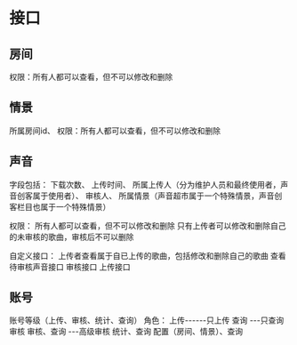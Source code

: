 # 接口

## 房间
权限：所有人都可以查看，但不可以修改和删除

## 情景
所属房间id、
权限：所有人都可以查看，但不可以修改和删除

## 声音
字段包括：
下载次数、
上传时间、
所属上传人（分为维护人员和最终使用者，声音创客属于使用者）、
审核人、
所属情景（声音超市属于一个特殊情景，声音创客栏目也属于一个特殊情景）

权限：
所有人都可以查看，但不可以修改和删除
只有上传者可以修改和删除自己的未审核的歌曲，审核后不可以删除

自定义接口：
上传者查看属于自已上传的歌曲，包括修改和删除自己的歌曲
查看待审核声音接口
审核接口
上传接口

## 账号
账号等级（上传、审核、统计、查询）
角色：
上传------只上传
查询    ---只查询
审核
审核、查询  ---高级审核
统计、查询
配置（房间、情景）、查询
 

